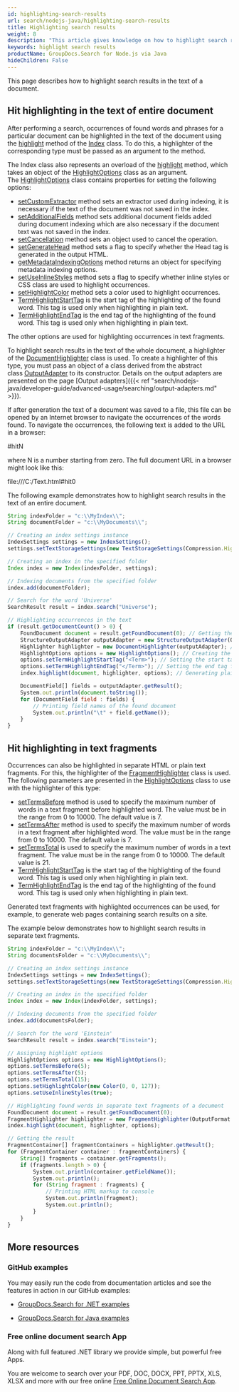 ```yaml
---
id: highlighting-search-results
url: search/nodejs-java/highlighting-search-results
title: Highlighting search results
weight: 8
description: "This article gives knowledge on how to highlight search results in the text of a document."
keywords: highlight search results
productName: GroupDocs.Search for Node.js via Java
hideChildren: False
---
```

This page describes how to highlight search results in the text of a document.

## Hit highlighting in the text of entire document

After performing a search, occurrences of found words and phrases for a particular document can be highlighted in the text of the document using the [highlight](https://reference.groupdocs.com/search/nodejs-java/com.groupdocs.search/Index#highlight(com.groupdocs.search.results.FoundDocument,%20com.groupdocs.search.highlighters.Highlighter)) method of the [Index](https://reference.groupdocs.com/search/nodejs-java/com.groupdocs.search/Index) class. To do this, a highlighter of the corresponding type must be passed as an argument to the method.

The Index class also represents an overload of the [highlight](https://reference.groupdocs.com/search/nodejs-java/com.groupdocs.search/Index#highlight(com.groupdocs.search.results.FoundDocument,%20com.groupdocs.search.highlighters.Highlighter)) method, which takes an object of the [HighlightOptions](https://reference.groupdocs.com/search/nodejs-java/com.groupdocs.search.options/HighlightOptions) class as an argument. The [HighlightOptions](https://reference.groupdocs.com/search/nodejs-java/com.groupdocs.search.options/HighlightOptions) class contains properties for setting the following options:

*   [setCustomExtractor](https://reference.groupdocs.com/search/nodejs-java/com.groupdocs.search.options/TextOptions#setCustomExtractor(com.groupdocs.search.common.IFieldExtractor)) method sets an extractor used during indexing, it is necessary if the text of the document was not saved in the index.
*   [setAdditionalFields](https://reference.groupdocs.com/search/nodejs-java/com.groupdocs.search.options/TextOptions#setAdditionalFields(com.groupdocs.search.common.DocumentField%5B%5D)) method sets additional document fields added during document indexing which are also necessary if the document text was not saved in the index.
*   [setCancellation](https://reference.groupdocs.com/search/nodejs-java/com.groupdocs.search.options/TextOptions#setCancellation(com.groupdocs.search.common.Cancellation)) method sets an object used to cancel the operation.
*   [setGenerateHead](https://reference.groupdocs.com/search/nodejs-java/com.groupdocs.search.options/TextOptions#setGenerateHead(boolean)) method sets a flag to specify whether the Head tag is generated in the output HTML.
*   [getMetadataIndexingOptions](https://reference.groupdocs.com/search/nodejs-java/com.groupdocs.search.options/TextOptions#getMetadataIndexingOptions()) method returns an object for specifying metadata indexing options.
*   [setUseInlineStyles](https://reference.groupdocs.com/search/nodejs-java/com.groupdocs.search.options/HighlightOptions#setUseInlineStyles(boolean)) method sets a flag to specify whether inline styles or CSS class are used to highlight occurrences.
*   [setHighlightColor](https://reference.groupdocs.com/search/nodejs-java/com.groupdocs.search.options/HighlightOptions#setHighlightColor(com.groupdocs.search.options.Color)) method sets a color used to highlight occurrences.
*   [TermHighlightStartTag](https://reference.groupdocs.com/search/nodejs-java/com.groupdocs.search.options/HighlightOptions#setTermHighlightStartTag(java.lang.String)) is the start tag of the highlighting of the found word. This tag is used only when highlighting in plain text.
*   [TermHighlightEndTag](https://reference.groupdocs.com/search/nodejs-java/com.groupdocs.search.options/HighlightOptions#setTermHighlightEndTag(java.lang.String)) is the end tag of the highlighting of the found word. This tag is used only when highlighting in plain text.

The other options are used for highlighting occurrences in text fragments.

To highlight search results in the text of the whole document, a highlighter of the [DocumentHighlighter](https://reference.groupdocs.com/search/nodejs-java/com.groupdocs.search.highlighters/DocumentHighlighter) class is used. To create a highlighter of this type, you must pass an object of a class derived from the abstract class [OutputAdapter](https://reference.groupdocs.com/search/nodejs-java/com.groupdocs.search.common/OutputAdapter) to its constructor. Details on the output adapters are presented on the page [Output adapters]({{< ref "search/nodejs-java/developer-guide/advanced-usage/searching/output-adapters.md" >}}).

If after generation the text of a document was saved to a file, this file can be opened by an Internet browser to navigate the occurrences of the words found. To navigate the occurrences, the following text is added to the URL in a browser:

#hitN

where N is a number starting from zero. The full document URL in a browser might look like this:

file:///C:/Text.html#hit0

The following example demonstrates how to highlight search results in the text of an entire document.

```javascript
String indexFolder = "c:\\MyIndex\\";
String documentFolder = "c:\\MyDocuments\\";

// Creating an index settings instance
IndexSettings settings = new IndexSettings();
settings.setTextStorageSettings(new TextStorageSettings(Compression.High)); // Enabling the storage of extracted text in the index

// Creating an index in the specified folder
Index index = new Index(indexFolder, settings);

// Indexing documents from the specified folder
index.add(documentFolder);

// Search for the word 'Universe'
SearchResult result = index.search("Universe");

// Highlighting occurrences in the text
if (result.getDocumentCount() > 0) {
    FoundDocument document = result.getFoundDocument(0); // Getting the first found document
    StructureOutputAdapter outputAdapter = new StructureOutputAdapter(OutputFormat.PlainText); // Creating the output adapter
    Highlighter highlighter = new DocumentHighlighter(outputAdapter); // Creating the highlighter instance
    HighlightOptions options = new HighlightOptions(); // Creating the highlight options
    options.setTermHighlightStartTag("<Term>"); // Setting the start tag for the found word
    options.setTermHighlightEndTag("</Term>"); // Setting the end tag for the found word
    index.highlight(document, highlighter, options); // Generating plain text with highlighted occurrences

    DocumentField[] fields = outputAdapter.getResult();
    System.out.println(document.toString());
    for (DocumentField field : fields) {
        // Printing field names of the found document
        System.out.println("\t" + field.getName());
    }
}
```

## Hit highlighting in text fragments

Occurrences can also be highlighted in separate HTML or plain text fragments. For this, the highlighter of the [FragmentHighlighter](https://reference.groupdocs.com/search/nodejs-java/com.groupdocs.search.highlighters/FragmentHighlighter) class is used. The following parameters are presented in the [HighlightOptions](https://reference.groupdocs.com/search/nodejs-java/com.groupdocs.search.options/HighlightOptions) class to use with the highlighter of this type:

*   [setTermsBefore](https://reference.groupdocs.com/search/nodejs-java/com.groupdocs.search.options/HighlightOptions#setTermsBefore(int)) method is used to specify the maximum number of words in a text fragment before highlighted word. The value must be in the range from 0 to 10000. The default value is 7.
*   [setTermsAfter](https://reference.groupdocs.com/search/nodejs-java/com.groupdocs.search.options/HighlightOptions#setTermsAfter(int)) method is used to specify the maximum number of words in a text fragment after highlighted word. The value must be in the range from 0 to 10000. The default value is 7.
*   [setTermsTotal](https://reference.groupdocs.com/search/nodejs-java/com.groupdocs.search.options/HighlightOptions#setTermsTotal(int)) is used to specify the maximum number of words in a text fragment. The value must be in the range from 0 to 10000. The default value is 21.
*   [TermHighlightStartTag](https://reference.groupdocs.com/search/nodejs-java/com.groupdocs.search.options/HighlightOptions#setTermHighlightStartTag(java.lang.String)) is the start tag of the highlighting of the found word. This tag is used only when highlighting in plain text.
*   [TermHighlightEndTag](https://reference.groupdocs.com/search/nodejs-java/com.groupdocs.search.options/HighlightOptions#setTermHighlightEndTag(java.lang.String)) is the end tag of the highlighting of the found word. This tag is used only when highlighting in plain text.

Generated text fragments with highlighted occurrences can be used, for example, to generate web pages containing search results on a site.

The example below demonstrates how to highlight search results in separate text fragments.

```javascript
String indexFolder = "c:\\MyIndex\\";
String documentsFolder = "c:\\MyDocuments\\";

// Creating an index settings instance
IndexSettings settings = new IndexSettings();
settings.setTextStorageSettings(new TextStorageSettings(Compression.High)); // Enabling the storage of extracted text in the index

// Creating an index in the specified folder
Index index = new Index(indexFolder, settings);

// Indexing documents from the specified folder
index.add(documentsFolder);

// Search for the word 'Einstein'
SearchResult result = index.search("Einstein");

// Assigning highlight options
HighlightOptions options = new HighlightOptions();
options.setTermsBefore(5);
options.setTermsAfter(5);
options.setTermsTotal(15);
options.setHighlightColor(new Color(0, 0, 127));
options.setUseInlineStyles(true);

// Highlighting found words in separate text fragments of a document
FoundDocument document = result.getFoundDocument(0);
FragmentHighlighter highlighter = new FragmentHighlighter(OutputFormat.Html);
index.highlight(document, highlighter, options);

// Getting the result
FragmentContainer[] fragmentContainers = highlighter.getResult();
for (FragmentContainer container : fragmentContainers) {
    String[] fragments = container.getFragments();
    if (fragments.length > 0) {
        System.out.println(container.getFieldName());
        System.out.println();
        for (String fragment : fragments) {
            // Printing HTML markup to console
            System.out.println(fragment);
            System.out.println();
        }
    }
}
```

## More resources

### GitHub examples

You may easily run the code from documentation articles and see the features in action in our GitHub examples:

*   [GroupDocs.Search for .NET examples](https://github.com/groupdocs-search/GroupDocs.Search-for-.NET)
    
*   [GroupDocs.Search for Java examples](https://github.com/groupdocs-search/GroupDocs.Search-for-Java)
    

### Free online document search App

Along with full featured .NET library we provide simple, but powerful free Apps.

You are welcome to search over your PDF, DOC, DOCX, PPT, PPTX, XLS, XLSX and more with our free online [Free Online Document Search App](https://products.groupdocs.app/search).
